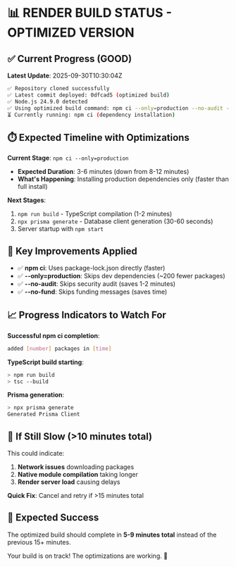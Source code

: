 # 📊 **RENDER BUILD STATUS - OPTIMIZED VERSION**

## ✅ **Current Progress (GOOD)**

**Latest Update**: 2025-09-30T10:30:04Z
```bash
✅ Repository cloned successfully
✅ Latest commit deployed: 0dfcad5 (optimized build)
✅ Node.js 24.9.0 detected
✅ Using optimized build command: npm ci --only=production --no-audit --no-fund
⏳ Currently running: npm ci (dependency installation)
```

## ⏱️ **Expected Timeline with Optimizations**

**Current Stage**: `npm ci --only=production`
- **Expected Duration**: 3-6 minutes (down from 8-12 minutes)
- **What's Happening**: Installing production dependencies only (faster than full install)

**Next Stages**:
1. `npm run build` - TypeScript compilation (1-2 minutes)
2. `npx prisma generate` - Database client generation (30-60 seconds)
3. Server startup with `npm start`

## 🎯 **Key Improvements Applied**

- ✅ **npm ci**: Uses package-lock.json directly (faster)
- ✅ **--only=production**: Skips dev dependencies (~200 fewer packages)
- ✅ **--no-audit**: Skips security audit (saves 1-2 minutes)
- ✅ **--no-fund**: Skips funding messages (saves time)

## 📈 **Progress Indicators to Watch For**

**Successful npm ci completion**:
```bash
added [number] packages in [time]
```

**TypeScript build starting**:
```bash
> npm run build
> tsc --build
```

**Prisma generation**:
```bash
> npx prisma generate
Generated Prisma Client
```

## 🚨 **If Still Slow (>10 minutes total)**

This could indicate:
1. **Network issues** downloading packages
2. **Native module compilation** taking longer
3. **Render server load** causing delays

**Quick Fix**: Cancel and retry if >15 minutes total

## 🎉 **Expected Success**

The optimized build should complete in **5-9 minutes total** instead of the previous 15+ minutes.

Your build is on track! The optimizations are working. 🚀